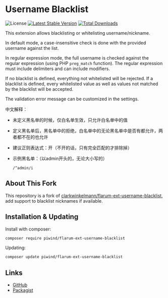 # Username Blacklist

![License](https://img.shields.io/badge/license-MIT-blue.svg) [![Latest Stable Version](https://img.shields.io/packagist/v/piwind/flarum-ext-username-blacklist.svg)](https://packagist.org/packages/piwind/flarum-ext-username-blacklist) [![Total Downloads](https://img.shields.io/packagist/dt/piwind/flarum-ext-username-blacklist.svg)](https://packagist.org/packages/piwind/flarum-ext-username-blacklist)

This extension allows blacklisting or whitelisting username/nickname.

In default mode, a case-insensitive check is done with the provided username against the list.

In regular expression mode, the full username is checked against the regular expression (using PHP `preg_match` function).
The regular expression must include delimiters and can include modifiers.

If no blacklist is defined, everything not whitelisted will be rejected.
If a blacklist is defined, every whitelisted value as well as values not matched by the blacklist will be accepted.

The validation error message can be customized in the settings.

中文解释：

- 未定义黑名单的时候，仅白名单生效，只允许白名单中的值

- 定义黑名单后，黑名单中的拒绝，白名单中的无论黑名单中是否有都允许，两者都不在的也允许

- 建议正则表达式：开（不开的话，只有完全匹配的才排除掉）

- 示例黑名单：（以admin开头的，无论大小写的）

  ```
  /^admin/i
  ```

## About This Fork

This repository is a fork of [clarkwinkelmann/flarum-ext-username-blacklist](clarkwinkelmann/flarum-ext-username-blacklist), add support to blacklist nicknames if available.

## Installation & Updating

Install with composer:

```sh
composer require piwind/flarum-ext-username-blacklist
```

Updating:

```sh
composer update piwind/flarum-ext-username-blacklist
```

## Links

- [GitHub](https://github.com/piwind/flarum-ext-username-blacklist)
- [Packagist](https://packagist.org/packages/piwind/flarum-ext-username-blacklist)

